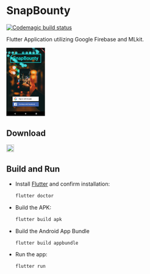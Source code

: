 # SnapBounty

[![Codemagic build status](https://api.codemagic.io/apps/5cce565044381500175b547e/5cce565044381500175b547d/status_badge.svg)](https://codemagic.io/apps/5cce565044381500175b547e/5cce565044381500175b547d/latest_build)

Flutter Application utilizing Google Firebase and MLkit.

<img src="screenshots/auth_view.png" width="20%" height="20%">

## Download

[<img src="https://play.google.com/intl/en_us/badges/images/generic/en_badge_web_generic.png" href="http://google.com" width="20%" height="20%">](https://play.google.com/store/apps/details?id=com.cbeardsmore.snapbounty)

## Build and Run

- Install [Flutter](https://flutter.dev/docs/get-started/install) and confirm installation:
	
	```bash
	flutter doctor
	```

- Build the APK:

	```bash
	flutter build apk
	```

- Build the Android App Bundle

	```bash
	flutter build appbundle
	```

- Run the app:

	```
	flutter run
	```
